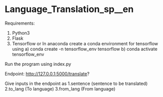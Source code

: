 # Language_Translation_sp__en
Requirements:
  1. Python3
  2. Flask
  3. Tensorflow 
        or
      In anaconda create a conda environment for tensorflow using a) conda create -n tensorflow_env tensorflow
                                                                  b) conda activate tensorflow_env
                                                                  
Run the program using index.py
 
Endpoint: http://127.0.0.1:5000/translate? 
 
Give inputs in the endpoint as  1.sentence (sentence to be translated) 2.to_lang (To language) 3.from_lang (From language)
